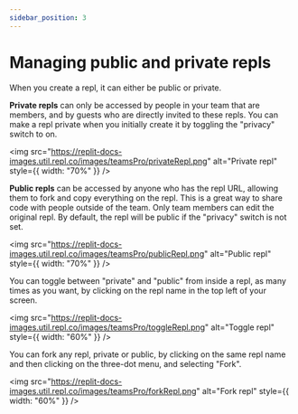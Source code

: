 ```yaml
---
sidebar_position: 3
---
```


# Managing public and private repls

When you create a repl, it can either be public or private. 

**Private repls** can only be accessed by people in your team that are members, and by guests who are directly invited to these repls.  You can make a repl private when you initially create it by toggling the "privacy" switch to on.

<img
  src="https://replit-docs-images.util.repl.co/images/teamsPro/privateRepl.png"
  alt="Private repl"
  style={{ width: "70%" }}
/>


**Public repls** can be accessed by anyone who has the repl URL, allowing them to fork and copy everything on the repl. This is a great way to share code with people outside of the team. Only team members can edit the original repl. By default, the repl will be public if the "privacy" switch is not set.

<img
  src="https://replit-docs-images.util.repl.co/images/teamsPro/publicRepl.png"
  alt="Public repl"
  style={{ width: "70%" }}
/>


You can toggle between "private" and "public" from inside a repl, as many times as you want, by clicking on the repl name in the top left of your screen.

<img
  src="https://replit-docs-images.util.repl.co/images/teamsPro/toggleRepl.png"
  alt="Toggle repl"
  style={{ width: "60%" }}
/>


You can fork any repl, private or public, by clicking on the same repl name and then clicking on the three-dot menu, and selecting "Fork".

<img
  src="https://replit-docs-images.util.repl.co/images/teamsPro/forkRepl.png"
  alt="Fork repl"
  style={{ width: "60%" }}
/>

